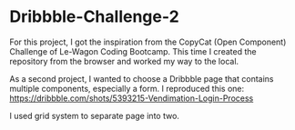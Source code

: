 # Dribbble-Challenge-2
For this project, I got the inspiration from the CopyCat (Open Component) Challenge of Le-Wagon Coding Bootcamp. This time I created the repository from the browser and worked my way to the local. 

As a second project, I wanted to choose a Dribbble page that contains multiple components, especially a form. I reproduced this one: https://dribbble.com/shots/5393215-Vendimation-Login-Process

I used grid system to separate page into two.
